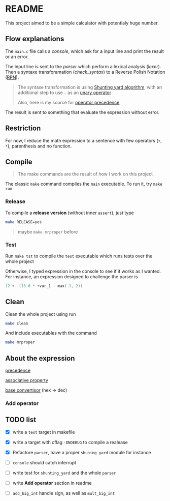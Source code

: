 # README

This project aimed to be a simple calculator with potentialy huge number.



## Flow explanations

The `main.c` file calls a *console*, which ask for a input line and print the result or an error.

The input line is sent to the *parser* which perform a lexical analysis (*lexer*).
Then a syntaxe transforamation (*check_syntax*) to a Reverse Polish Notation ([RPN](https://en.wikipedia.org/wiki/Reverse_Polish_notation)).

> The syntaxe transformation is using [Shunting yard algorithm](https://en.wikipedia.org/wiki/Shunting-yard_algorithm), with an additional step to use `-` as an [unary operator](https://stackoverflow.com/questions/16425571/unary-minus-in-shunting-yard-expression-parser)
>
> Also, here is my source for [operator precedence](https://en.wikipedia.org/wiki/Order_of_operations#Programming_languages)


The result is sent to something that evaluate the expression without error.



## Restriction

For now, I reduce the math expression to a sentence with few operators (`+`, `*`), parenthesis and no function.



## Compile

> The make commands are the result of how I work on this project

The classic `make` command compiles the `main` executable. To run it, try `make run`

### Release

To compile a **release version** (without inner `assert`), just type

```bash
make RELEASE=yes
```

> maybe `make mrproper` before

### Test

Run `make tst` to compile the `test` executable which runs tests over the whole project

Otherwise, I typed expression in the console to see if it works as I wanted. For instance, an expression designed to challenge the parser is

```c
12 + -(13.0 * +var_1 - max(-1, 2))
```



## Clean

Clean the whole project using run

```bash
make clean
```

And include executables with the command

```bash
make mrproper
```



## About the expression

[precedence](https://en.wikipedia.org/wiki/Order_of_operations#Programming_languages)

[associative property](https://en.wikipedia.org/wiki/Associative_property)

[base convertisor](https://www.convzone.com/hex-to-decimal/) (hex -> dec)

### Add operator



## TODO list

- [x] write a `test` target in makefile
- [x] write a target with cflag `-DNDEBUG` to compile a realease
- [x] Refactore `parser`, have a proper `shuning yard` module for instance
- [ ] `console` should catch interrupt
- [ ] write test for `shunting_yard` and the whole `parser`
- [ ] write **Add operator** section in readme
- [ ] `add_big_int` handle sign, as well as `mult_big_int`


